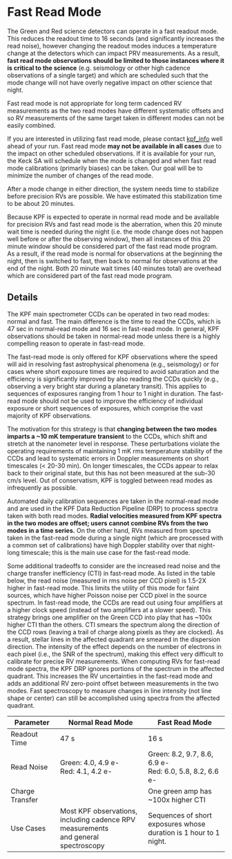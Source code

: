 # Fast Read Mode

The Green and Red science detectors can operate in a fast readout mode.  This reduces the readout time to 16 seconds (and significantly increases the read noise), however changing the readout modes induces a temperature change at the detectors which can impact PRV measurements.  As a result, **fast read mode observations should be limited to those instances where it is critical to the science** (e.g. seismology or other high cadence observations of a single target) and which are scheduled such that the mode change will not have overly negative impact on other science that night.

Fast read mode is not appropriate for long term cadenced RV measurements as the two read modes have different systematic offsets and so RV measurements of the same target taken in different modes can not be easily combined.

If you are interested in utilizing fast read mode, please contact [kpf_info](mailto:kpf_info@keck.hawaii.edu) well ahead of your run. Fast read mode **may not be available in all cases** due to the impact on other scheduled observations.  If it is available for your run, the Keck SA will schedule when the mode is changed and when fast read mode calibrations (primarily biases) can be taken.  Our goal will be to minimize the number of changes of the read mode.

After a mode change in either direction, the system needs time to stabilize before precision RVs are possible.  We have estimated this stabilization time to be about 20 minutes.

Because KPF is expected to operate in normal read mode and be available for precision RVs and fast read mode is the aberration, when this 20 minute wait time is needed during the night (i.e. the mode change does not happen well before or after the observing window), then all instances of this 20 minute window should be considered part of the fast read mode program. As a result, if the read mode is normal for observations at the beginning the night, then is switched to fast, then back to normal for observations at the end of the night.  Both 20 minute wait times (40 minutes total) are overhead which are considered part of the fast read mode program.

## Details

The KPF main spectrometer CCDs can be operated in two read modes: normal and fast.  The main difference is the time to read the CCDs, which is 47 sec in normal-read mode and 16 sec in fast-read mode.  In general, KPF observations should be taken in normal-read mode unless there is a highly compelling reason to operate in fast-read mode.

The fast-read mode is only offered for KPF observations where the speed will aid in resolving fast astrophysical phenomena (e.g., seismology) or for cases where short exposure times are required to avoid saturation and the efficiency is significantly improved by also reading the CCDs quickly (e.g., observing a very bright star during a planetary transit).  This applies to sequences of exposures ranging from 1 hour to 1 night in duration.  The fast-read mode should not be used to improve the efficiency of individual exposure or short sequences of exposures, which comprise the vast majority of KPF observations.

The motivation for this strategy is that **changing between the two modes imparts a ~10 mK temperature transient** to the CCDs, which shift and stretch at the nanometer level in response.  These perturbations violate the operating requirements of maintaining 1 mK rms temperature stability of the CCDs and lead to systematic errors in Doppler measurements on short timescales (< 20-30 min).  On longer timescales, the CCDs appear to relax back to their original state, but this has not been measured at the sub-30 cm/s level.  Out of conservatism, KPF is toggled between read modes as infrequently as possible.

Automated daily calibration sequences are taken in the normal-read mode and are used in the KPF Data Reduction Pipeline (DRP) to process spectra taken with both read modes.  **Radial velocities measured from KPF spectra in the two modes are offset; users cannot combine RVs from the two modes in a time series.**  On the other hand, RVs measured from spectra taken in the fast-read mode during a single night (which are processed with a common set of calibrations) have high Doppler stability over that night-long timescale; this is the main use case for the fast-read mode.

Some additional tradeoffs to consider are the increased read noise and the charge transfer inefficiency (CTI) in fast-read mode. As listed in the table below, the read noise (measured in rms noise per CCD pixel) is 1.5-2X higher in fast-read mode. This limits the utility of this mode for faint sources, which have higher Poisson noise per CCD pixel in the source spectrum.  In fast-read mode, the CCDs are read out using four amplifiers at a higher clock speed (instead of two amplifiers at a slower speed).  This strategy brings one amplifier on the Green CCD into play that has ~100x higher CTI than the others.  CTI smears the spectrum along the direction of the CCD rows (leaving a trail of charge along pixels as they are clocked).  As a result, stellar lines in the affected quadrant are smeared in the dispersion direction.  The intensity of the effect depends on the number of electrons in each pixel (i.e., the SNR of the spectrum), making this effect very difficult to calibrate for precise RV measurements.  When computing RVs for fast-read mode spectra, the KPF DRP ignores portions of the spectrum in the affected quadrant.  This increases the RV uncertainties in the fast-read mode and adds an additional RV zero-point offset between measurements in the two modes.  Fast spectroscopy to measure changes in line intensity (not line shape or center) can still be accomplished using spectra from the affected quadrant.

| Parameter | Normal Read Mode | Fast Read Mode |
| --------- | ------ | ---- |
| Readout Time | 47 s | 16 s |
| Read Noise | Green: 4.0, 4.9 e-<br>Red: 4.1, 4.2 e- | Green: 8.2, 9.7, 8.6, 6.9 e-<br>Red: 6.0, 5.8, 8.2, 6.6 e- |
| Charge Transfer |  | One green amp has ~100x higher CTI |
| Use Cases | Most KPF observations,<br>including cadence RPV measurements<br>and general spectroscopy | Sequences of short exposures whose<br>duration is 1 hour to 1 night. |
